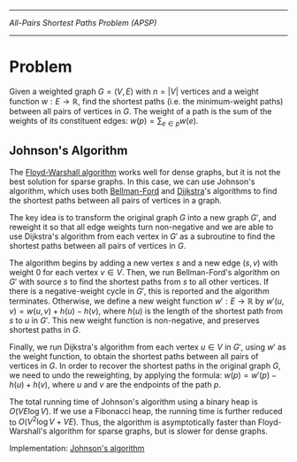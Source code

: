 _________________________________________
*All-Pairs Shortest Paths Problem (APSP)*
_________________________________________

# Problem

Given a weighted graph $G=(V,E)$ with $n = |V|$ vertices and a weight function $w: E \rightarrow \mathbb{R}$, find the shortest paths (i.e. the minimum-weight paths) between all pairs of vertices in $G$. The weight of a path is the sum of the weights of its constituent edges: $w(p) = \sum_{e \in p} w(e)$.

## Johnson's Algorithm

The [Floyd-Warshall algorithm](https://github.com/pl3onasm/AADS/tree/main/algorithms/graphs/APSP-floyd) works well for dense graphs, but it is not the best solution for sparse graphs. In this case, we can use Johnson's algorithm, which uses both [Bellman-Ford](https://github.com/pl3onasm/AADS/tree/main/algorithms/graphs/SSSP-bellman) and [Dijkstra](https://github.com/pl3onasm/AADS/tree/main/algorithms/graphs/SSSP-dijkstra)'s algorithms to find the shortest paths between all pairs of vertices in a graph.

The key idea is to transform the original graph $G$ into a new graph $G'$, and reweight it so that all edge weights turn non-negative and we are able to use Dijkstra's algorithm from each vertex in $G'$ as a subroutine to find the shortest paths between all pairs of vertices in $G$.

The algorithm begins by adding a new vertex $s$ and a new edge $(s,v)$ with weight $0$ for each vertex $v \in V$. Then, we run Bellman-Ford's algorithm on $G'$ with source $s$ to find the shortest paths from $s$ to all other vertices. If there is a negative-weight cycle in $G'$, this is reported and the algorithm terminates. Otherwise, we define a new weight function $w': E \rightarrow \mathbb{R}$ by $w'(u,v) = w(u,v) + h(u) - h(v)$, where $h(u)$ is the length of the shortest path from $s$ to $u$ in $G'$. This new weight function is non-negative, and preserves shortest paths in $G$.

Finally, we run Dijkstra's algorithm from each vertex $u \in V$ in $G'$, using $w'$ as the weight function, to obtain the shortest paths between all pairs of vertices in $G$. In order to recover the shortest paths in the original graph $G$, we need to undo the reweighting, by applying the formula: $w(p) = w'(p) - h(u) + h(v)$, where $u$ and $v$ are the endpoints of the path $p$.

The total running time of Johnson's algorithm using a binary heap is $O(VE \log V)$. If we use a Fibonacci heap, the running time is further reduced to $O(V^2 \log V + VE)$. Thus, the algorithm is asymptotically faster than Floyd-Warshall's algorithm for sparse graphs, but is slower for dense graphs.

Implementation: [Johnson's algorithm](https://github.com/pl3onasm/AADS/tree/main/algorithms/graphs/APSP-johnson/johnson.c)
